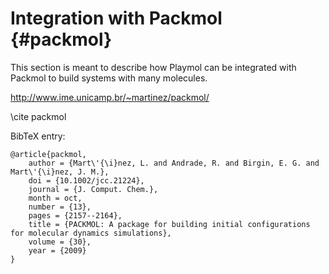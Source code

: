 Integration with Packmol      {#packmol}
========================

This section is meant to describe how Playmol can be integrated with Packmol to build systems with many molecules.

http://www.ime.unicamp.br/~martinez/packmol/

\cite packmol

BibTeX entry:

	@article{packmol,
		author = {Mart\'{\i}nez, L. and Andrade, R. and Birgin, E. G. and Mart\'{\i}nez, J. M.},
		doi = {10.1002/jcc.21224},
		journal = {J. Comput. Chem.},
		month = oct,
		number = {13},
		pages = {2157--2164},
		title = {PACKMOL: A package for building initial configurations for molecular dynamics simulations},
		volume = {30},
		year = {2009}
	}

